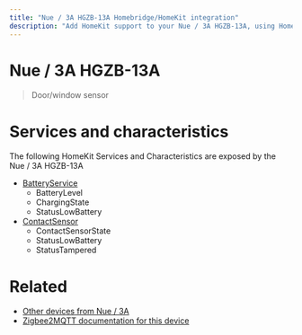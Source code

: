 ```yaml
---
title: "Nue / 3A HGZB-13A Homebridge/HomeKit integration"
description: "Add HomeKit support to your Nue / 3A HGZB-13A, using Homebridge, Zigbee2MQTT and homebridge-z2m."
---
```

<!---
This file has been GENERATED using src/docgen/docgen.ts
DO NOT EDIT THIS FILE MANUALLY!
-->
# Nue / 3A HGZB-13A
> Door/window sensor


# Services and characteristics
The following HomeKit Services and Characteristics are exposed by
the Nue / 3A HGZB-13A

* [BatteryService](../../battery.md)
  * BatteryLevel
  * ChargingState
  * StatusLowBattery
* [ContactSensor](../../sensors.md)
  * ContactSensorState
  * StatusLowBattery
  * StatusTampered


# Related
* [Other devices from Nue / 3A](../index.md#nue_3a)
* [Zigbee2MQTT documentation for this device](https://www.zigbee2mqtt.io/devices/HGZB-13A.html)